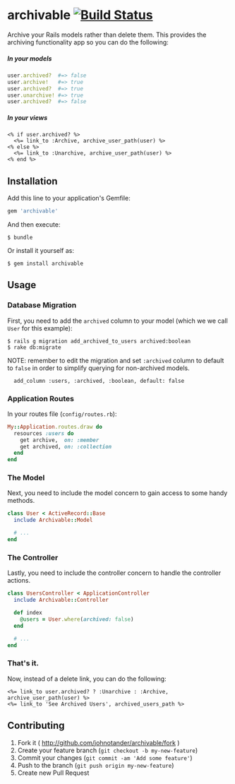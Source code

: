 # archivable [![Build Status](https://travis-ci.org/johnotander/archivable.svg?branch=master)](https://travis-ci.org/johnotander/archivable)

Archive your Rails models rather than delete them. This provides the archiving functionality app so you can do the following:

##### In your models

```ruby
user.archived?  #=> false
user.archive!   #=> true
user.archived?  #=> true
user.unarchive! #=> true
user.archived?  #=> false
```

##### In your views

```html+erb
<% if user.archived? %>
  <%= link_to :Archive, archive_user_path(user) %>
<% else %>
  <%= link_to :Unarchive, archive_user_path(user) %>
<% end %>
```

## Installation

Add this line to your application's Gemfile:

```ruby
gem 'archivable'
```

And then execute:

```
$ bundle
```

Or install it yourself as:

```
$ gem install archivable
```

## Usage

### Database Migration

First, you need to add the `archived` column to your model (which we we call `User` for this example):

```
$ rails g migration add_archived_to_users archived:boolean
$ rake db:migrate
```
NOTE: remember to edit the migration and set `:archived` column to default to `false` in order to simplify querying for non-archived models.

```
  add_column :users, :archived, :boolean, default: false
```

### Application Routes

In your routes file (`config/routes.rb`):

```ruby
My::Application.routes.draw do
  resources :users do
    get archive,  on: :member
    get archived, on: :collection
  end
end
```

### The Model

Next, you need to include the model concern to gain access to some handy methods.

```ruby
class User < ActiveRecord::Base
  include Archivable::Model

  # ...
end
```

### The Controller

Lastly, you need to include the controller concern to handle the controller actions.

```ruby
class UsersController < ApplicationController
  include Archivable::Controller

  def index
    @users = User.where(archived: false)
  end

  # ...
end
```

### That's it.

Now, instead of a delete link, you can do the following:

```html+erb
<%= link_to user.archived? ? :Unarchive : :Archive, archive_user_path(user) %>
<%= link_to 'See Archived Users', archived_users_path %>
```

## Contributing

1. Fork it ( http://github.com/johnotander/archivable/fork )
2. Create your feature branch (`git checkout -b my-new-feature`)
3. Commit your changes (`git commit -am 'Add some feature'`)
4. Push to the branch (`git push origin my-new-feature`)
5. Create new Pull Request
